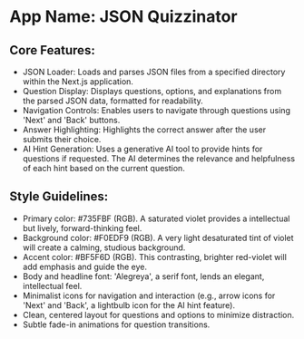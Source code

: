 # **App Name**: JSON Quizzinator

## Core Features:

- JSON Loader: Loads and parses JSON files from a specified directory within the Next.js application.
- Question Display: Displays questions, options, and explanations from the parsed JSON data, formatted for readability.
- Navigation Controls: Enables users to navigate through questions using 'Next' and 'Back' buttons.
- Answer Highlighting: Highlights the correct answer after the user submits their choice.
- AI Hint Generation: Uses a generative AI tool to provide hints for questions if requested. The AI determines the relevance and helpfulness of each hint based on the current question.

## Style Guidelines:

- Primary color: #735FBF (RGB). A saturated violet provides a intellectual but lively, forward-thinking feel.
- Background color: #F0EDF9 (RGB). A very light desaturated tint of violet will create a calming, studious background.
- Accent color: #BF5F6D (RGB). This contrasting, brighter red-violet will add emphasis and guide the eye.
- Body and headline font: 'Alegreya', a serif font, lends an elegant, intellectual feel.
- Minimalist icons for navigation and interaction (e.g., arrow icons for 'Next' and 'Back', a lightbulb icon for the AI hint feature).
- Clean, centered layout for questions and options to minimize distraction.
- Subtle fade-in animations for question transitions.